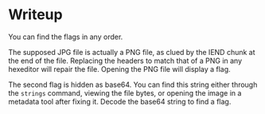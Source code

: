# Writeup
You can find the flags in any order. 

The supposed JPG file is actually a PNG file, as clued by the IEND chunk at the end of the file. 
Replacing the headers to match that of a PNG in any hexeditor will repair the file. 
Opening the PNG file will display a flag.

The second flag is hidden as base64. You can find this string either through the `strings` command, viewing the file bytes, or opening the image in a metadata tool after fixing it.
Decode the base64 string to find a flag. 
